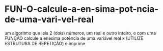 # FUN-O-calcule-a-en-sima-pot-ncia-de-uma-vari-vel-real
um algoritmo que leia 2 (dois) números, um real e outro inteiro, e com uma FUNÇÃO calcule a enésima potência de uma variável real x (UTILIZE ESTRUTURA DE REPETIÇÃO) e imprime
